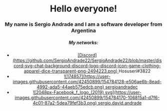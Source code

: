 <div align="center">
  <h1>Hello <b>everyone</b>!</h1>
  <h3>My name is Sergio Andrade and I am a software developer from Argentina </h3>
  
  <h5>My networks:</h5>
  <ul>
    <li>
      <a href="discordapp.com/users/Hosuseri#3822”">
        [Discord](https://github.com/SergioAndrade22/SergioAndrade22/blob/master/discord-svg-chat-background-discord-logo-discord-icon-game-clothing-apparel-dice-transparent-png-2494223.png)
      </a>
      Hosuseri#3822
    </li>
    <li>
      <a href="https://www.linkedin.com/in/sergiodandradec/">
        ![174857](https://user-images.githubusercontent.com/42450899/154784128-e506ae6b-8ead-4992-ada5-44aeb575edcb.png)
        sergioandradec
      </a>
    </li>
    <li>
      <a href="https://www.facebook.com/sergio.david.andrade/">
        ![2048px-Facebook_f_logo_(2019) svg](https://user-images.githubusercontent.com/42450899/154784170-106815a1-d7f6-4c01-87a2-5dea79fef3b3.png)
        sergio.david.andrade
      </a>
    </li>
  <ul>    
</div>
